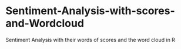 # Sentiment-Analysis-with-scores-and-Wordcloud
Sentiment Analysis with their words of scores and the word cloud in R
